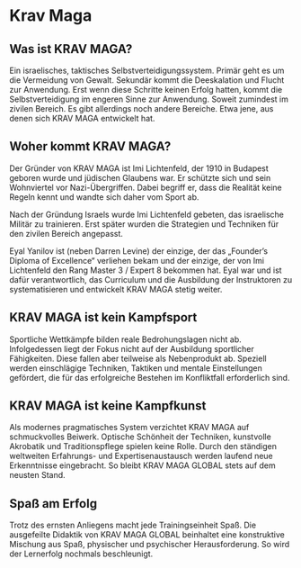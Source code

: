 Krav Maga
=========

Was ist KRAV MAGA?
-------------------
Ein israelisches, taktisches Selbstverteidigungssystem. Primär geht es um die
Vermeidung von Gewalt. Sekundär kommt die Deeskalation und Flucht zur
Anwendung. Erst wenn diese Schritte keinen Erfolg hatten, kommt die
Selbstverteidigung im engeren Sinne zur Anwendung. Soweit zumindest im zivilen
Bereich. Es gibt allerdings noch andere Bereiche. Etwa jene, aus denen sich
KRAV MAGA entwickelt hat. 

Woher kommt KRAV MAGA? 
-------------------
Der Gründer von KRAV MAGA ist Imi Lichtenfeld, der 1910 in Budapest geboren
wurde und jüdischen Glaubens war. Er schützte sich und sein Wohnviertel vor
Nazi-Übergriffen. Dabei begriff er, dass die Realität keine Regeln kennt und
wandte sich daher vom Sport ab.  

Nach der Gründung Israels wurde Imi Lichtenfeld gebeten, das israelische
Militär zu trainieren. Erst später wurden die Strategien und Techniken für den
zivilen Bereich angepasst. 

Eyal Yanilov ist (neben Darren Levine) der einzige, der das „Founder’s Diploma
of Excellence“ verliehen bekam und der einzige, der von Imi Lichtenfeld den
Rang Master 3 / Expert 8 bekommen hat. Eyal war und ist dafür verantwortlich,
das Curriculum und die Ausbildung der Instruktoren zu systematisieren und
entwickelt KRAV MAGA stetig weiter. 

KRAV MAGA ist kein Kampfsport 
-------------------
Sportliche Wettkämpfe bilden reale Bedrohungslagen nicht ab. Infolgedessen
liegt der Fokus nicht auf der Ausbildung sportlicher Fähigkeiten. Diese fallen
aber teilweise als Nebenprodukt ab. Speziell werden einschlägige Techniken,
Taktiken und mentale Einstellungen gefördert, die für das erfolgreiche Bestehen
im Konfliktfall erforderlich sind. 

KRAV MAGA ist keine Kampfkunst 
-------------------
Als modernes pragmatisches System verzichtet KRAV MAGA auf schmuckvolles
Beiwerk. Optische Schönheit der Techniken, kunstvolle Akrobatik und
Traditionspflege spielen keine Rolle. Durch den ständigen weltweiten
Erfahrungs- und Expertisenaustausch werden laufend neue Erkenntnisse
eingebracht. So bleibt KRAV MAGA GLOBAL stets auf dem neusten Stand. 

Spaß am Erfolg 
-------------------
Trotz des ernsten Anliegens macht jede Trainingseinheit Spaß. Die ausgefeilte
Didaktik von KRAV MAGA GLOBAL beinhaltet eine konstruktive Mischung aus Spaß,
physischer und psychischer Herausforderung. So wird der Lernerfolg nochmals
beschleunigt. 

